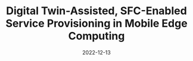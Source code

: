 ---
title: "Digital Twin-Assisted, SFC-Enabled Service Provisioning in Mobile Edge Computing"
authors:
- Jing Li
- Song Guo
- Weifa Liang
- Quan Chen
- Zichuan Xu
- Wenzheng Xu
- Albert Y. Zomaya


date: "2022-12-13"
#doi: "10.1109/TWC.2022.3159779"

# Publication type.
# 1 = Conference paper; 2 = Journal article;
# 3 = Preprint Paper; 4 = Report; 5 = Book; 6 = Book section;
# 7 = Thesis; 8 = Patent
publication_types: ["2"]

# Publication name and optional abbreviated publication name.
publication: IEEE Transactions on Mobile Computing (TMC) (CCF-A)
# publication_short: ""

# url_pdf: https://ieeexplore.ieee.org/document/9740503
# url_code: ''
# url_dataset: ''
# url_poster: ''
# url_project: ''
# url_slides: ''
# url_video: ''

---